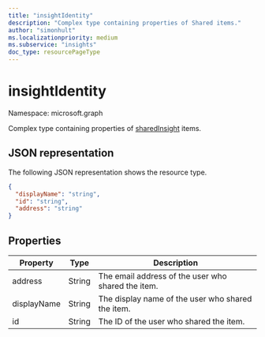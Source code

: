 ```yaml
---
title: "insightIdentity"
description: "Complex type containing properties of Shared items."
author: "simonhult"
ms.localizationpriority: medium
ms.subservice: "insights"
doc_type: resourcePageType
---
```


# insightIdentity

Namespace: microsoft.graph

Complex type containing properties of [sharedInsight](insights-shared.md) items. 

## JSON representation
The following JSON representation shows the resource type.

<!-- {
  "blockType": "resource",
  "optionalProperties": [
  ],
  "@odata.type": "microsoft.graph.insightIdentity"
}-->
```json
{
  "displayName": "string",
  "id": "string",
  "address": "string"
}
```

## Properties

| Property              | Type          | Description  |
| -------------         |-----------    | -------------|
| address      	      | String	    | The email address of the user who shared the item.  |
| displayName      	| String	      | The display name of the user who shared the item. |
| id     		  | String        | The ID of the user who shared the item.     |

